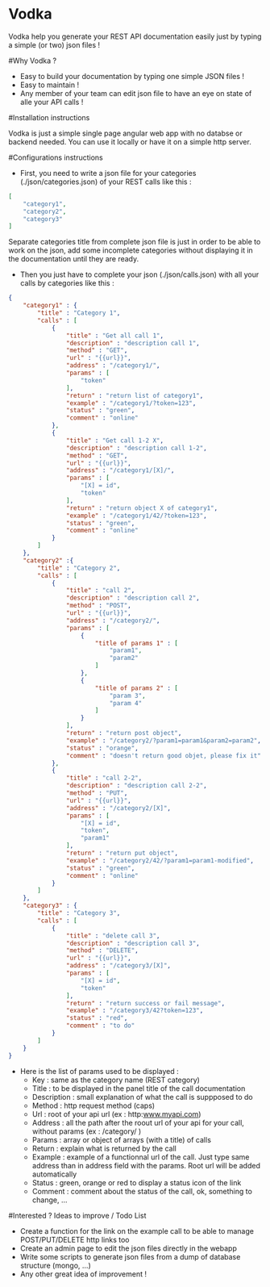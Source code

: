 # Vodka
Vodka help you generate your REST API documentation easily just by typing a simple (or two) json files !


#Why Vodka ?

* Easy to build your documentation by typing one simple JSON files !
* Easy to maintain !
* Any member of your team can edit json file to have an eye on state of alle your API calls !


#Installation instructions

Vodka is just a simple single page angular web app with no databse or backend needed. You can use it locally or have it on a simple http server.


#Configurations instructions

* First, you need to write a json file for your categories (./json/categories.json) of your REST calls like this :

```json
[
	"category1",
	"category2",
	"category3"
]
```

Separate categories title from complete json file is just in order to be able to work on the json, add some incomplete categories without displaying it in the documentation until they are ready.


* Then you just have to complete your json (./json/calls.json) with all your calls by categories like this : 

```json
{
	"category1" : {
		"title" : "Category 1",
		"calls" : [
			{
				"title" : "Get all call 1",
				"description" : "description call 1",
				"method" : "GET",
				"url" : "{{url}}",
				"address" : "/category1/",
				"params" : [
					"token"
				],
				"return" : "return list of category1",
				"example" : "/category1/?token=123",
				"status" : "green",
				"comment" : "online"
			},
			{
				"title" : "Get call 1-2 X",
				"description" : "description call 1-2",
				"method" : "GET",
				"url" : "{{url}}",
				"address" : "/category1/[X]/",
				"params" : [
					"[X] = id",
					"token"
				],
				"return" : "return object X of category1",
				"example" : "/category1/42/?token=123",
				"status" : "green",
				"comment" : "online"
			}
		]
	},
	"category2" :{
		"title" : "Category 2",
		"calls" : [
			{
				"title" : "call 2",
				"description" : "description call 2",
				"method" : "POST",
				"url" : "{{url}}",
				"address" : "/category2/",
				"params" : [
					{
						"title of params 1" : [
							"param1",
							"param2"
						]
					},
					{
						"title of params 2" : [
							"param 3",
							"param 4"
						]
					}
				],
				"return" : "return post object",
				"example" : "/category2/?param1=param1&param2=param2",
				"status" : "orange",
				"comment" : "doesn't return good objet, please fix it"
			},
			{
				"title" : "call 2-2",
				"description" : "description call 2-2",
				"method" : "PUT",
				"url" : "{{url}}",
				"address" : "/category2/[X]",
				"params" : [
					"[X] = id",
					"token",
					"param1"
				],
				"return" : "return put object",
				"example" : "/category2/42/?param1=param1-modified",
				"status" : "green",
				"comment" : "online"
			}
		]
	},
	"category3" : {
		"title" : "Category 3",
		"calls" : [
			{
				"title" : "delete call 3",
				"description" : "description call 3",
				"method" : "DELETE",
				"url" : "{{url}}",
				"address" : "/category3/[X]",
				"params" : [
				    "[X] = id",
					"token"
				],
				"return" : "return success or fail message",
				"example" : "/category3/42?token=123",
				"status" : "red",
				"comment" : "to do"
			}
		]
	}
}
```

* Here is the list of params used to be displayed : 
    * Key : same as the category name (REST category)
    * Title : to be displayed in the panel title of the call documentation
    * Description : small explanation of what the call is suppposed to do
    * Method : http request method (caps)
    * Url : root of your api url (ex : http:www.myapi.com)
    * Address : all the path after the roout url of your api for your call, without params (ex : /category/ )
    * Params : array or object of arrays (with a title) of calls
    * Return : explain what is returned by the call
    * Example : example of a functionnal url of the call. Just type same address than in address field with the params. Root url will be added automatically
    * Status : green, orange or red to display a status icon of the link
    * Comment : comment about the status of the call, ok, something to change, ...



#Interested ? Ideas to improve / Todo List

* Create a function for the link on the example call to be able to manage POST/PUT/DELETE  http links too
* Create an admin page to edit the json files directly in the webapp
* Write some scripts to generate json files from a dump of database structure (mongo, ...)
* Any other great idea of improvement !
